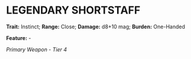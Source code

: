 # LEGENDARY SHORTSTAFF

**Trait:** Instinct; **Range:** Close; **Damage:** d8+10 mag; **Burden:** One-Handed

**Feature:** -

*Primary Weapon - Tier 4*

